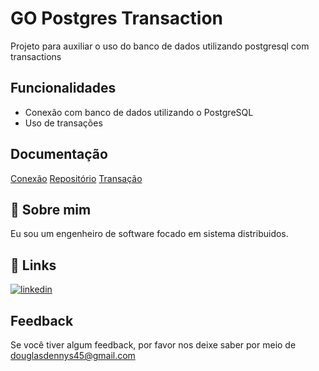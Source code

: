 # GO Postgres Transaction

Projeto para auxiliar o uso do banco de dados utilizando postgresql com transactions

## Funcionalidades

- Conexão com banco de dados utilizando o PostgreSQL
- Uso de transações

## Documentação

[Conexão](./docs/connect.md)
[Repositório](./docs/repository.md)
[Transação](./docs/transaction.md)

## 🚀 Sobre mim

Eu sou um engenheiro de software focado em sistema distribuidos.

## 🔗 Links

[![linkedin](https://img.shields.io/badge/linkedin-0A66C2?style=for-the-badge&logo=linkedin&logoColor=white)](https://www.linkedin.com/in/douglas-dennys-381629119/)

## Feedback

Se você tiver algum feedback, por favor nos deixe saber por meio de douglasdennys45@gmail.com
